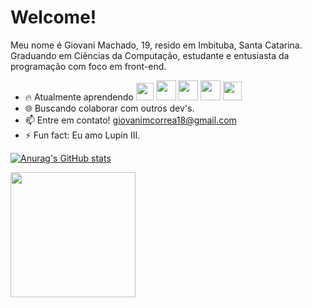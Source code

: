 # Welcome! 
Meu nome é Giovani Machado, 19, resido em Imbituba, Santa Catarina. 
Graduando em Ciências da Computação, estudante e entusiasta da programação com foco em front-end.

-   🔥   Atualmente aprendendo
<img src ="https://cdn.icon-icons.com/icons2/2108/PNG/512/javascript_icon_130900.png" width="28px"/>  <img src ="https://cdn.icon-icons.com/icons2/844/PNG/512/HTML5_icon-icons.com_67090.png" width="32px"/>  <img src ="https://igortuag.com/assets/img/css-118-569410.png" width="32px"/>  <img src ="https://camo.githubusercontent.com/abd19bd0c5030c8d874ed7073f1815d777004451d5967c447386840b80624569/68747470733a2f2f63646e2e61757468302e636f6d2f626c6f672f72656163742d6a732f72656163742e706e67" width="32px"/>  <img src ="https://cdn.icon-icons.com/icons2/2415/PNG/512/nodejs_plain_logo_icon_146409.png" width="30px"/>
-   🌐  Buscando colaborar com outros dev's.
- 📫 Entre em contato!  giovanimcorrea18@gmail.com
-  ⚡ Fun fact: Eu amo Lupin III.


[![Anurag's GitHub stats](https://github-readme-stats.vercel.app/api?username=elesiann)](https://github.com/anuraghazra/github-readme-stats)

<img src ="https://64.media.tumblr.com/c4ef94149d9899f67f3f88cc7da24e3c/5583a2a22b6cba95-65/s400x600/18a67ccd9c9068668a44209cb479c8aea61d3cc3.gifv" width="200px"/>
